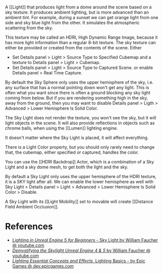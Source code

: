 A [[Light]] that produces light from a dome around the scene based on a sky texture.
It produces ambient lighting, but is more advanced than an ambient tint.
For example, during a sunset we can get orange light from one side and sky blue light from the other.
It simulates the atmospheric scattering from the sky.

This texture may be called an HDRI, High Dynamic Range Image, because it has more light information than a regular 8-bit texture.
The sky texture can either be provided or created from the contents of the scene.
Either
- Set Details panel > Light > Source Type to Specified Cubemap and a texture to Details panel > Light > Cubemap.
- Set Details panel > Light > Source Type to Captured Scene.
or enable Details panel > Real Time Capture.

By default the Sky Sphere only uses the upper hemisphere of the sky, i.e. any surface that has a normal pointing down won't get any light.
This is often what you want since there is often a ground blocking any sky light coming from below.
But if you are rendering something high in the sky, away from the ground, then you may want to disable Details panel > Ligth > Advanced > Lower Hemisphere Is Solid Color.

The Sky Light does not render the texture, you won't see the sky, but it will light objects in the scene.
It will also provide reflections in objects such as chrome balls, when using the [[Lumen]] lighting engine.

It doesn't matter where the Sky Light is placed, it will affect everything.

There is a Light Color property, but you should only rarely need to change that, the cubemap, either specified or captured, handles the color.

You can use the [[HDRI Backdrop]] Actor, which is a combination of a Sky Light and a sky dome mesh, to get both the light and the sky.

By default a Sky Light only uses the upper hemisphere of the HDRI texture, it is a SKY light after all.
We can enable the lower hemisphere as well with Sky Light > Details panel > Light > Advanced > Lower Hemisphere Is Solid Color > Disable. 

A Sky Light with its [[Light Mobility]] set to movable will create [[Distance Field Ambient Occlusion]].

# References

- [_Lighting in Unreal Engine 5 for Beginners_ - Sky Light by William Faucher @ youtube.com](https://youtu.be/fSbBsXbjxPo?t=1284)
- [_Demystifying the Skylight Unreal Engine 4 & 5_ by William Faucher @ youtube.com](https://www.youtube.com/watch?v=BGoaPyfZlYg)
- [_Lighting Essential Concepts and Effects_, Lighting Basics - by Epic Games @ dev.epicgames.com](https://dev.epicgames.com/community/learning/courses/Xwp/lighting-essential-concepts-and-effects/W0K/lighting-basics)
